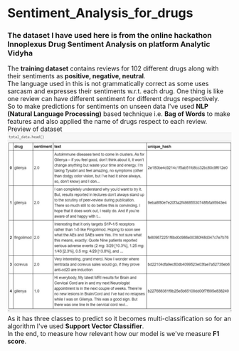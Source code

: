 # Sentiment_Analysis_for_drugs
### The dataset I have used here is from the online hackathon Innoplexus Drug Sentiment Analysis on platform Analytic Vidyha<br>
The <b>training dataset</b> contains reviews for 102 different drugs along with their sentiments as <b>positive, negative, neutral</b>.<br>
The language used in this is not grammatically correct as some uses sarcasm and expresses their sentiments w.r.t. each drug.
One thing is like one review can have different sentiment for different drugs respectively.<br> So to make predictions for sentiments on unseen data I've used <b>NLP (Natural Language Processing)</b> based technique i.e. <b>Bag of Words</b> to make features and also applied the name of drugs respect to each review.<br>
Preview of dataset ![dataset](Dataset.JPG)
As it has three classes to predict so it becomes multi-classification so for an algorithm I've used <b>Support Vector Classifier</b>.
<br>In the end, to measure how relevant how our model is we've measure <b>F1 score</b>.
